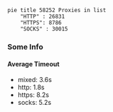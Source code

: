 
```mermaid
pie title 58252 Proxies in list
    "HTTP" : 26831
    "HTTPS": 8786
    "SOCKS" : 30015
```

### Some Info
#### Average Timeout

- mixed: 3.6s
- http: 1.8s
- https: 8.2s
- socks: 5.2s